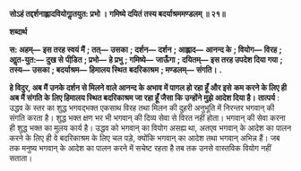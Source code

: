 **सोऽहं तद्दर्शनाह्लादवियोगाॢतयुत: प्रभो ।** **गमिष्ये दयितं तस्य बदर्याश्रममण्डलम् ॥ २१॥** 

**शब्दार्थ** 

**स: अहम्—** **इस तरह स्वयं मैं** **; तत्—** **उसका** **; दर्शन—** **दर्शन** **; आह्लाद—** **आनन्द के** **; वियोग—** **विरह** **; आॢत-युत:—** **दुख से** **पीडि़त** **; प्रभो—** **हे प्रभु** **; गमिष्ये—** **जाऊँगा** **; दयितम्—** **इस तरह उपदेश दिया गया** **; तस्य—** **उसका** **; बदर्याश्रम—** **हिमालय स्थित** **बदरिकाश्रम** **; मण्डलम्—** **संगति।** **.** 

**हे विदुर, अब मैं उनके दर्शन से मिलने वाले आनन्द के अभाव में पागल हो रहा हूँ और इसे** **कम करने के लिए ही अब मैं संगति के लिए हिमालय स्थित बदरिकाश्रम जा रहा हूँ जैसा कि** **उन्होंने मुझे आदेश दिया है।** **तात्पर्य** : उद्धव के स्तर का शुद्ध भगवद्भक्त एकसाथ विरह तथा मिलन की दुहरी अनुभूति में निरन्तर भगवान् की संगति करता है। शुद्ध भक्त क्षण भर भी भगवान् की दिव्य सेवा से विरत नहीं होता। भगवान् की सेवा करना ही शुद्ध भक्त का मुलय कार्य है। उद्धव को भगवान् का वियोग असह्य था, अतएव भगवान् के आदेश का पालन करने के लिए ही वे बदरिकाश्रम के लिए चल पड़े, क्योंकि भगवान् का आदेश तथा भगवान् अभिन्न हैं। जब तक मनुष्य भगवान् के आदेश का पालन करने में सचेष्ट रहता है तब तक उनसे वास्तविक वियोग नहीं सताता।  